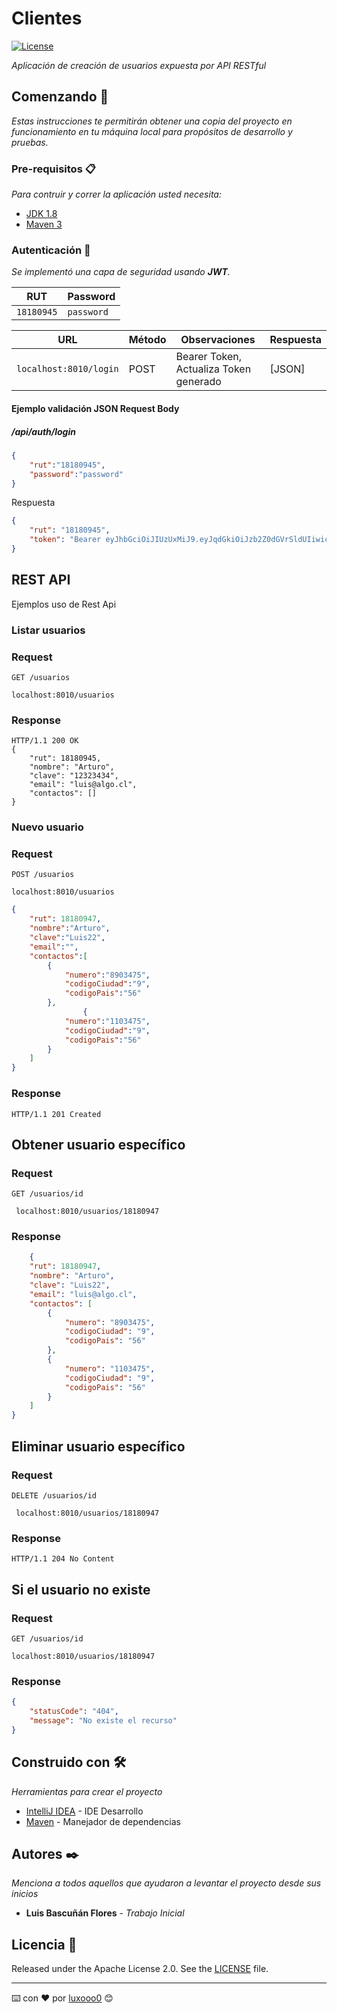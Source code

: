 # Clientes
[![License](http://img.shields.io/:license-apache-blue.svg)](http://www.apache.org/licenses/LICENSE-2.0.html)

_Aplicación de creación de usuarios expuesta por API RESTful_

## Comenzando 🚀

_Estas instrucciones te permitirán obtener una copia del proyecto en funcionamiento en tu máquina local para propósitos de desarrollo y pruebas._

### Pre-requisitos 📋

_Para contruir y correr la aplicación usted necesita:_

- [JDK 1.8](http://www.oracle.com/technetwork/java/javase/downloads/jdk8-downloads-2133151.html)
- [Maven 3](https://maven.apache.org)

### Autenticación :key:
_Se implementó una capa de seguridad usando **JWT**._

|     RUT     | Password |
|------------------|----------|
|`18180945`         |`password`|

|                                          URL                        | Método |                    Observaciones                    | Respuesta |
|---------------------------------------------------------------------|--------|-----------------------------------------------|---------------------------|
|`localhost:8010/login`                            | POST   |Bearer Token, Actualiza Token generado       | [JSON]         |

#### Ejemplo validación JSON Request Body

##### **/api/auth/login**
```json
{
    "rut":"18180945",
    "password":"password"
}
```

Respuesta
```json
{
    "rut": "18180945",
    "token": "Bearer eyJhbGciOiJIUzUxMiJ9.eyJqdGkiOiJzb2Z0dGVrSldUIiwic3ViIjoiMTgxODA5NDUiLCJhdXRob3JpdGllcyI6WyJST0xFX1VTRVIiXSwiaWF0IjoxNjI1MDcwODEwLCJleHAiOjE2MjUwNzE0MTB9.ydyQUk_ymGgSW7IKfsSWVFnkwkQsPNlLhWCZNX-MBwocp7GXWDXEpfUjPZ7j_pZD239ksORjk5JTrCGHNEHlog"
}
```
## REST API

Ejemplos uso de Rest Api

### Listar usuarios
### Request

`GET /usuarios`

    localhost:8010/usuarios

### Response

    HTTP/1.1 200 OK
    {
        "rut": 18180945,
        "nombre": "Arturo",
        "clave": "12323434",
        "email": "luis@algo.cl",
        "contactos": []
    }

### Nuevo usuario

### Request

`POST /usuarios`

    localhost:8010/usuarios


```json
{
    "rut": 18180947,
    "nombre":"Arturo",
    "clave":"Luis22",
    "email":"",
    "contactos":[
        {
            "numero":"8903475",
            "codigoCiudad":"9",
            "codigoPais":"56"
        },
                {
            "numero":"1103475",
            "codigoCiudad":"9",
            "codigoPais":"56"
        }
    ]
}
```   

### Response

    HTTP/1.1 201 Created


## Obtener usuario específico 

### Request

`GET /usuarios/id`

     localhost:8010/usuarios/18180947

### Response
```json
    {
    "rut": 18180947,
    "nombre": "Arturo",
    "clave": "Luis22",
    "email": "luis@algo.cl",
    "contactos": [
        {
            "numero": "8903475",
            "codigoCiudad": "9",
            "codigoPais": "56"
        },
        {
            "numero": "1103475",
            "codigoCiudad": "9",
            "codigoPais": "56"
        }
    ]
}
``` 

## Eliminar usuario específico 

### Request

`DELETE /usuarios/id`

     localhost:8010/usuarios/18180947

### Response
`HTTP/1.1 204 No Content`

## Si el usuario no existe

### Request

`GET /usuarios/id`

    localhost:8010/usuarios/18180947

### Response
```json
{
    "statusCode": "404",
    "message": "No existe el recurso"
}
``` 


## Construido con 🛠️

_Herramientas para crear el proyecto_

* [IntelliJ IDEA](https://www.jetbrains.com/) - IDE Desarrollo
* [Maven](https://maven.apache.org/) - Manejador de dependencias

## Autores ✒️

_Menciona a todos aquellos que ayudaron a levantar el proyecto desde sus inicios_

* **Luis Bascuñán Flores** - *Trabajo Inicial*

## Licencia 📄

Released under the Apache License 2.0. See the [LICENSE](https://github.com/codecentric/springboot-sample-app/blob/master/LICENSE) file.

---
⌨️ con ❤️ por [luxooo0](https://github.com/luxooo0) 😊
